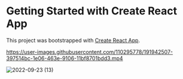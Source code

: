 # Getting Started with Create React App

This project was bootstrapped with [Create React App](https://github.com/facebook/create-react-app).

https://user-images.githubusercontent.com/110295778/191942507-397514bc-1e06-463e-9106-11bf8701bdd3.mp4

![2022-09-23 (13)](https://user-images.githubusercontent.com/110295778/191942556-4f74f9bd-acfc-40ad-a091-61190675026a.png)

